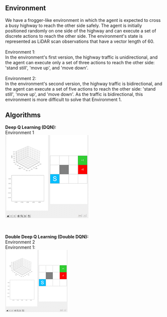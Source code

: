 ## Environment
We have a frogger-like environment in which the agent is expected to cross a busy highway to reach the other side safely. The agent is initially positioned randomly on one side of the highway and can execute a set of discrete actions to reach the other side. The environment's state is represented as LiDAR scan observations that have a vector length of 60. <br /><br />
Environment 1: <br />
In the environment's first version, the highway traffic is unidirectional, and the agent can execute only a set of three actions to reach the other side: 'stand still', 'move up', and 'move down'. <br /> <br />
Environment 2: <br />
In the environment's second version, the highway traffic is bidirectional, and the agent can execute a set of five actions to reach the other side: 'stand still', 'move up', and 'move down'. As the traffic is bidirectional, this environment is more difficult to solve that Environment 1. <br />

## Algorithms
**Deep Q Learning (DQN):** <br />
Environment 1 <br />
![](https://github.com/rprasan/Reinforcement-Learning/blob/main/Value-based%20algorithms/Videos%20of%20Results/Value%20Iteration.gif) <br /><br /><br />

**Double Deep Q Learning (Double DQN):** <br />
Environment 2 <br />
Environment 1: <br />
![](https://github.com/rprasan/Reinforcement-Learning/blob/main/Value-based%20algorithms/Videos%20of%20Results/MC%20Control%20-%201.gif) <br />
